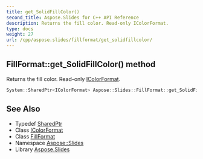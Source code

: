 ```yaml
---
title: get_SolidFillColor()
second_title: Aspose.Slides for C++ API Reference
description: Returns the fill color. Read-only IColorFormat.
type: docs
weight: 27
url: /cpp/aspose.slides/fillformat/get_solidfillcolor/
---
```

## FillFormat::get_SolidFillColor() method


Returns the fill color. Read-only [IColorFormat](../../icolorformat/).

```cpp
System::SharedPtr<IColorFormat> Aspose::Slides::FillFormat::get_SolidFillColor() override
```

## See Also

* Typedef [SharedPtr](../../system/sharedptr/)
* Class [IColorFormat](../icolorformat/)
* Class [FillFormat](./)
* Namespace [Aspose::Slides](../)
* Library [Aspose.Slides](../../)